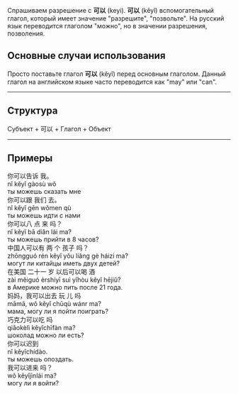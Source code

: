 Спрашиваем разрешение с **可以** (keyi). **可以** (kěyǐ) вспомогательный глагол, который имеет значение "разрешите", "позвольте". На русский язык переводится глаголом "можно", но в значении разрешения, позволения. 

## Основные случаи использования

Просто поставьте глагол **可以** (kěyǐ) перед основным глаголом. Данный глагол на английском языке часто переводится как "may" или "can". 

---

## Структура

<div class="tip">
	<span>Субъект + <span class="h">可以 </span> + Глагол + Объект</span>
</div>

---

## Примеры
<div class="hb">
	<div class="h">你<span class="b">可以</span>告诉 我。</div>
	<div class="p"> nǐ <span class="b">kěyǐ</span> gàosù wǒ </div>
	<div class="t"> ты можешь сказать мне </div>
</div>

<div class="hb">
	<div class="h">你<span class="b">可以</span>跟 我们 去。</div>
	<div class="p"> nǐ <span class="b">kěyǐ</span> gēn wǒmen qù </div>
	<div class="t"> ты можешь идти с нами </div>
</div>

<div class="hb">
	<div class="h">你<span class="b">可以</span>八 点 来 吗？</div>
	<div class="p"> nǐ <span class="b">kěyǐ</span> bā diǎn lái ma? </div>
	<div class="t"> ты можешь прийти в 8 часов? </div>
</div>

<div class="hb">
	<div class="h"> 中国人<span class="b">可以</span>有 两 个 孩子 吗？</div>
	<div class="p"> zhōngguó rén <span class="b">kěyǐ</span> yǒu liǎng gè háizi ma? </div>
	<div class="t"> могут ли китайцы иметь двух детей? </div>
</div>

<div class="hb">
	<div class="h"> 在美国 二十一 岁 以后<span class="b">可以</span>喝 酒</div>
	<div class="p"> zài měiguó èrshíyī suì yǐhòu <span class="b">kěyǐ</span> hējiǔ? </div>
	<div class="t"> в Америке можно пить после 21 года. </div>
</div>

<div class="hb">
	<div class="h"> 妈妈，我<span class="b">可以</span>出去 玩 儿 吗</div>
	<div class="p"> māmā, wǒ <span class="b">kěyǐ</span> chūqù wánr ma?</div>
	<div class="t"> мама, могу ли я пойти поиграть? </div>
</div>

<div class="hb">
	<div class="h"> 巧克力<span class="b">可以</span>吃 吗</div>
	<div class="p"> qiǎokèlì <span class="b">kěyǐ</span>chīfàn ma?</div>
	<div class="t"> шоколад можно ли есть? </div>
</div>

<div class="hb">
	<div class="h"> 你<span class="b">可以</span>迟到</div>
	<div class="p"> nǐ <span class="b">kěyǐ</span>chídào.</div>
	<div class="t"> ты можешь опоздать. </div>
</div>

<div class="hb">
	<div class="h"> 我<span class="b">可以</span>进来 吗？</div>
	<div class="p"> wǒ <span class="b">kěyǐ</span>jìnlái ma?</div>
	<div class="t"> могу ли я войти? </div>
</div>
